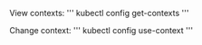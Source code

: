View contexts:
'''
kubectl config get-contexts
'''

Change context:
'''
kubectl config use-context <context-name>
'''